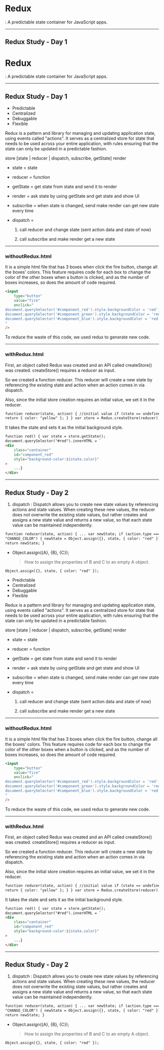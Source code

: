 # Redux

: A predictable state container for JavaScript apps.

---

## Redux Study - Day 1

# Redux

: A predictable state container for JavaScript apps.

---

## Redux Study - Day 1

- Predictable
- Centralized
- Debuggable
- Flexible

Redux is a pattern and library for managing and updating application state, using events called "actions".
It serves as a centralized store for state that needs to be used across your entire application, with rules ensuring that the state can only be updated in a predictable fashion.

store [state | reducer | dispatch, subscribe, getState]
render

- state = state

- reducer = function

- getState = get state from state and send it to render

- render = ask state by using getState and get state and show UI

- subscribe = when state is changed, send make render can get new state every time

- dispatch =

  1. call reducer and change state (sent action data and state of now)

  2. call subscribe and make render get a new state

---

### withoutRedux.html

It is a simple html file that has 3 boxes when click the fire button, change all the boxes' colors.
This feature requires code for each box to change the color of the other boxes when a button is clicked, and as the number of boxes increases, so does the amount of code required.

```html
<input
	type="button"
	value="fire"
	onclick="
document.querySelector('#component_red').style.backgroundColor = 'red';
document.querySelector('#component_green').style.backgroundColor = 'red';
document.querySelector('#component_blue').style.backgroundColor = 'red';
"
/>
```

To reduce the waste of this code, we used redux to generate new code.

---

### withRedux.html

First, an object called Redux was created and an API called createStore() was created. createStore() requires a reducer as input.

So we created a function reducer. This reducer will create a new state by referencing the existing state and action when an action comes in via dispatch.

Also, since the initial store creation requires an initial value, we set it in the reducer.

```html
function reducer(state, action) { //initial value if (state == undefined) {
return { color: "yellow" }; } } var store = Redux.createStore(reducer);
```

It takes the state and sets it as the initial background style.

```html
function red() { var state = store.getState();
document.querySelector("#red").innerHTML = `
<div
	class="container"
	id="component_red"
	style="background-color:${state.color}"
>
	...}
</div>
```

---

## Redux Study - Day 2

1. dispatch : Dispatch allows you to create new state values by referencing actions and state values.
   When creating these new values, the reducer does not overwrite the existing state values, but rather creates and assigns a new state value and returns a new value, so that each state value can be maintained independently.

```html
function reducer(state, action) { ... var newState; if (action.type ===
"CHANGE_COLOR") { newState = Object.assign({}, state, { color: "red" }); }
return newState; }
```

- Object.assign({A}, {B}, {C});
  > How to assign the properties of B and C to an empty A object.

```html
Object.assign({}, state, { color: "red" });
```

- Predictable
- Centralized
- Debuggable
- Flexible

Redux is a pattern and library for managing and updating application state, using events called "actions".
It serves as a centralized store for state that needs to be used across your entire application, with rules ensuring that the state can only be updated in a predictable fashion.

store [state | reducer | dispatch, subscribe, getState]
render

- state = state

- reducer = function

- getState = get state from state and send it to render

- render = ask state by using getState and get state and show UI

- subscribe = when state is changed, send make render can get new state every time

- dispatch =

  1. call reducer and change state (sent action data and state of now)

  2. call subscribe and make render get a new state

---

### withoutRedux.html

It is a simple html file that has 3 boxes when click the fire button, change all the boxes' colors.
This feature requires code for each box to change the color of the other boxes when a button is clicked, and as the number of boxes increases, so does the amount of code required.

```html
<input
	type="button"
	value="fire"
	onclick="
document.querySelector('#component_red').style.backgroundColor = 'red';
document.querySelector('#component_green').style.backgroundColor = 'red';
document.querySelector('#component_blue').style.backgroundColor = 'red';
"
/>
```

To reduce the waste of this code, we used redux to generate new code.

---

### withRedux.html

First, an object called Redux was created and an API called createStore() was created. createStore() requires a reducer as input.

So we created a function reducer. This reducer will create a new state by referencing the existing state and action when an action comes in via dispatch.

Also, since the initial store creation requires an initial value, we set it in the reducer.

```html
function reducer(state, action) { //initial value if (state == undefined) {
return { color: "yellow" }; } } var store = Redux.createStore(reducer);
```

It takes the state and sets it as the initial background style.

```html
function red() { var state = store.getState();
document.querySelector("#red").innerHTML = `
<div
	class="container"
	id="component_red"
	style="background-color:${state.color}"
>
	...}
</div>
```

---

## Redux Study - Day 2

1. dispatch : Dispatch allows you to create new state values by referencing actions and state values.
   When creating these new values, the reducer does not overwrite the existing state values, but rather creates and assigns a new state value and returns a new value, so that each state value can be maintained independently.

```html
function reducer(state, action) { ... var newState; if (action.type ===
"CHANGE_COLOR") { newState = Object.assign({}, state, { color: "red" }); }
return newState; }
```

- Object.assign({A}, {B}, {C});
  > How to assign the properties of B and C to an empty A object.

```html
Object.assign({}, state, { color: "red" });
```
